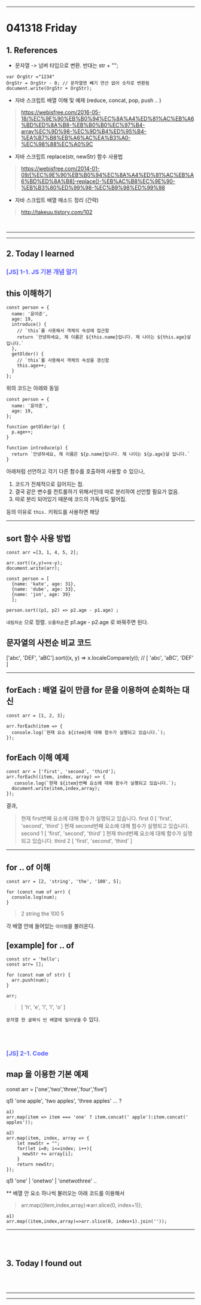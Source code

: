 - - - 
<!-- *********8************날짜****************************** -->
# 041318 Friday  


## <strong> 1. References </strong>


- 문자열 -> 넘버 타입으로 변환. 반대는 str + "";

```
var OrgStr ="1234" 
OrgStr = OrgStr - 0; // 문자열엔 빼기 연산 없어 숫자로 변환됨
document.write(OrgStr + OrgStr);
```

- 자바 스크립트 배열 이해 및 예제 (reduce, concat, pop, push .. )

> https://webisfree.com/2016-05-18/%EC%9E%90%EB%B0%94%EC%8A%A4%ED%81%AC%EB%A6%BD%ED%8A%B8-%EB%B0%B0%EC%97%B4-array%EC%9D%98-%EC%9D%B4%ED%95%B4-%EA%B7%B8%EB%A6%AC%EA%B3%A0-%EC%98%88%EC%A0%9C



- 자바 스크립트 replace(str, newStr) 함수 사용법 

> https://webisfree.com/2014-01-09/[%EC%9E%90%EB%B0%94%EC%8A%A4%ED%81%AC%EB%A6%BD%ED%8A%B8]-replace()-%EB%AC%B8%EC%9E%90-%EB%B3%80%ED%99%98-%EC%B9%98%ED%99%98



- 자바 스크립트 배열 매소드 정리 (간략)

> http://takeuu.tistory.com/102




<br>

____
____


## <strong> 2. Today I learned </strong>


<!-- *********************첫번째 제목********************** -->
### <span style="color:#595EFF"> [JS] 1-1. JS 기본 개념 알기 </span>    


## this 이해하기 ##

```
const person = {
  name: '윤아준',
  age: 19,
  introduce() {
    // `this`를 사용해서 객체의 속성에 접근함
    return `안녕하세요, 제 이름은 ${this.name}입니다. 제 나이는 ${this.age}살 입니다.`
  },
  getOlder() {
    // `this`를 사용해서 객체의 속성을 갱신함
    this.age++;
  }
};
```

위의 코드는 아래와 동일

```
const person = {
  name: '윤아준',
  age: 19,
};

function getOlder(p) {
  p.age++;
}

function introduce(p) {
  return `안녕하세요, 제 이름은 ${p.name}입니다. 제 나이는 ${p.age}살 입니다.`
}
```

아래처럼 선언하고 각기 다른 함수를 호출하여 사용할 수 있으나,

1. 코드가 전체적으로 길어지는 점.
2. 결국 같은 변수를 컨트롤하기 위해서인데 따로 분리하여 선언할 필요가 없음.
3. 따로 분리 되어있기 때문에 코드의 가독성도 떨어짐.

등의 이유로 `this.` 키워드를 사용하면 해당 


____


## sort 함수 사용 방법 ##

```
const arr =[3, 1, 4, 5, 2];

arr.sort((x,y)=>x-y);
document.write(arr);

const person = [
  {name: 'kate', age: 31},
  {name: 'dube', age: 33},
  {name: 'jon', age: 39}
  ];
  
person.sort((p1, p2) => p2.age - p1.age) ;
```

`내림차순` 으로 정렬. `오름차순`은 p1.age - p2.age 로 바꿔주면 된다.

## 문자열의 사전순 비교 코드 ##

['abc', 'DEF', 'aBC'].sort((x, y) => x.localeCompare(y)); // [ 'abc', 'aBC', 'DEF' ]
 

____


 ## forEach : 배열 길이 만큼 for 문을 이용하여 순회하는 대신 ##

```
const arr = [1, 2, 3];

arr.forEach(item => {
  console.log(`현재 요소 ${item}에 대해 함수가 실행되고 있습니다.`);
});
```



## forEach 이해 예제 ##

```
const arr = ['first', 'second', 'third'];
arr.forEach((item, index, array) => {
   console.log(`현재 ${item}번째 요소에 대해 함수가 실행되고 있습니다.`);
  document.write(item,index,array);
});
```

결과,


> 현재 first번째 요소에 대해 함수가 실행되고 있습니다.
> first 0 [ 'first', 'second', 'third' ]
> 현재 second번째 요소에 대해 함수가 실행되고 있습니다.
> second 1 [ 'first', 'second', 'third' ]
> 현재 third번째 요소에 대해 함수가 실행되고 있습니다.
> third 2 [ 'first', 'second', 'third' ]


____

## for .. of 이해 ##

```
const arr = [2, 'string', 'the', '100', 5];

for (const num of arr) {
  console.log(num);
}
```

> 2
> string
> the
> 100
> 5

각 배열 안에 들어있는 `아이템`을 불러온다.



## [example] for .. of  ##

```
const str = 'hello';
const arr= [];

for (const num of str) {
  arr.push(num);
}

arr;
```

> [ 'h', 'e', 'l', 'l', 'o' ]


`문자열 한 글짜식 빈 배열에 밀어넣을` 수 있다.









<br></br>
<!-- ***********************두번째 제목******************** -->
### <span style="color:#595EFF"> [JS] 2-1. Code  </span>


## map 을 이용한 기본 예제 ## 


const arr = ['one','two','three','four','five']


q1) 'one apple', 'two apples', 'three apples' ... ?

```
a1)
arr.map(item => item === 'one' ? item.concat(' apple'):item.concat(' apples'));
```

```
a2)
arr.map(item, index, array => {
    let newStr = "";
    for(let i=0; i<=index; i++){
      newStr += array[i];
    }
    return newStr;
});
```



q1) 'one' | 'onetwo' | 'onetwothree' .. 

** 배열 안 요소 하나씩 불러오는 아래 코드를 이용해서 
> arr.map((item,index,array)=>arr.slice(0, index+1));

```
a1) 
arr.map((item,index,array)=>arr.slice(0, index+1).join(''));
```

____









<br></br>
## <strong> 3. Today I found out </strong>


<br></br>

___
___